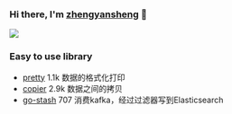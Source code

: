 ### Hi there, I'm [zhengyansheng](http://www.aiops724.com) 👋 

<a href="https://github.com/zhengyansheng/">
  <!-- Change the `github-readme-stats.anuraghazra1.vercel.app` to `github-readme-stats.vercel.app`  -->
  <img align="center" src="https://github-readme-stats.anuraghazra1.vercel.app/api/top-langs/?username=zhengyansheng&layout=compact&theme=material-palenight" />
</a>

<br />


### Easy to use library
- [pretty](https://github.com/kr/pretty)            1.1k 数据的格式化打印
- [copier](https://github.com/jinzhu/copier)        2.9k 数据之间的拷贝
- [go-stash](https://github.com/kevwan/go-stash)    707  消费kafka，经过过滤器写到Elasticsearch
